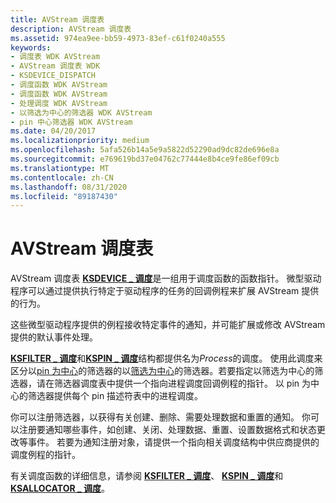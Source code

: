 ```yaml
---
title: AVStream 调度表
description: AVStream 调度表
ms.assetid: 974ea9ee-bb59-4973-83ef-c61f0240a555
keywords:
- 调度表 WDK AVStream
- AVStream 调度表 WDK
- KSDEVICE_DISPATCH
- 调度函数 WDK AVStream
- 调度函数 WDK AVStream
- 处理调度 WDK AVStream
- 以筛选为中心的筛选器 WDK AVStream
- pin 中心筛选器 WDK AVStream
ms.date: 04/20/2017
ms.localizationpriority: medium
ms.openlocfilehash: 5afa526b14a5e9a5822d52290ad9dc82de696e8a
ms.sourcegitcommit: e769619bd37e04762c77444e8b4ce9fe86ef09cb
ms.translationtype: MT
ms.contentlocale: zh-CN
ms.lasthandoff: 08/31/2020
ms.locfileid: "89187430"
---
```

# <a name="avstream-dispatch-tables"></a>AVStream 调度表





AVStream 调度表 [**KSDEVICE \_ 调度**](/windows-hardware/drivers/ddi/ks/ns-ks-_ksdevice_dispatch)是一组用于调度函数的函数指针。 微型驱动程序可以通过提供执行特定于驱动程序的任务的回调例程来扩展 AVStream 提供的行为。

这些微型驱动程序提供的例程接收特定事件的通知，并可能扩展或修改 AVStream 提供的默认事件处理。

[**KSFILTER \_ 调度**](/windows-hardware/drivers/ddi/ks/ns-ks-_ksfilter_dispatch)和[**KSPIN \_ 调度**](/windows-hardware/drivers/ddi/ks/ns-ks-_kspin_dispatch)结构都提供名为*Process*的调度。 使用此调度来区分以[pin 为中心](pin-centric-processing.md)的筛选器的以[筛选为中心](filter-centric-processing.md)的筛选器。若要指定以筛选为中心的筛选器，请在筛选器调度表中提供一个指向进程调度回调例程的指针。 以 pin 为中心的筛选器提供每个 pin 描述符表中的进程调度。

你可以注册筛选器，以获得有关创建、删除、需要处理数据和重置的通知。 你可以注册要通知哪些事件，如创建、关闭、处理数据、重置、设置数据格式和状态更改等事件。 若要为通知注册对象，请提供一个指向相关调度结构中供应商提供的调度例程的指针。

有关调度函数的详细信息，请参阅 [**KSFILTER \_ 调度**](/windows-hardware/drivers/ddi/ks/ns-ks-_ksfilter_dispatch)、 [**KSPIN \_ 调度**](/windows-hardware/drivers/ddi/ks/ns-ks-_kspin_dispatch)和 [**KSALLOCATOR \_ 调度**](/windows-hardware/drivers/ddi/ks/ns-ks-_ksallocator_dispatch)。

 

